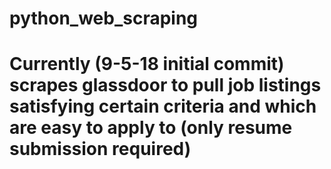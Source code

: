 # python_web_scraping
# Currently (9-5-18 initial commit) scrapes glassdoor to pull job listings satisfying certain criteria and which are easy to apply to (only resume submission required)
